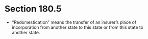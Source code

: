 # Section 180.5

- “Redomestication” means the transfer of an insurer’s place of incorporation from another state to this state or from this state to another state.